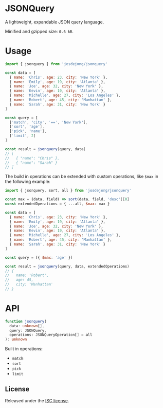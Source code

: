 # JSONQuery

A lightweight, expandable JSON query language.

Minified and gzipped size: `0.6 kB`.

# Usage

```js
import { jsonquery } from 'josdejong/jsonquery'

const data = [
  { name: 'Chris', age: 23, city: 'New York' },
  { name: 'Emily', age: 19, city: 'Atlanta' },
  { name: 'Joe', age: 32, city: 'New York' },
  { name: 'Kevin', age: 19, city: 'Atlanta' },
  { name: 'Michelle', age: 27, city: 'Los Angeles' },
  { name: 'Robert', age: 45, city: 'Manhattan' },
  { name: 'Sarah', age: 31, city: 'New York' }
]

const query = [
  ['match', 'city', '==', 'New York'],
  ['sort', 'age'],
  ['pick', 'name'],
  ['limit', 2]
]

const result = jsonquery(query, data)
// [
//   { "name": "Chris" },
//   { "name": "Sarah" }
// ]
```

The build in operations can be extended with custom operations, like `$max` in the following example:

```js
import { jsonquery, sort, all } from 'josdejong/jsonquery'

const max = (data, field) => sort(data, field, 'desc')[0]
const extendedOperations = { ...all, $max: max }

const data = [
  { name: 'Chris', age: 23, city: 'New York' },
  { name: 'Emily', age: 19, city: 'Atlanta' },
  { name: 'Joe', age: 32, city: 'New York' },
  { name: 'Kevin', age: 19, city: 'Atlanta' },
  { name: 'Michelle', age: 27, city: 'Los Angeles' },
  { name: 'Robert', age: 45, city: 'Manhattan' },
  { name: 'Sarah', age: 31, city: 'New York' }
]

const query = [{ $max: 'age' }]

const result = jsonquery(query, data, extendedOperations)
// {
//   name: 'Robert',
//   age: 45,
//   city: 'Manhattan'
// }
```

# API

```ts
function jsonquery(
  data: unknown[],
  query: JSONQuery,
  operations: JSONQueryOperation[] = all
): unknown
```

Built in operations:

- `match`
- `sort`
- `pick`
- `limit`

## License

Released under the [ISC license](LICENSE.md).
